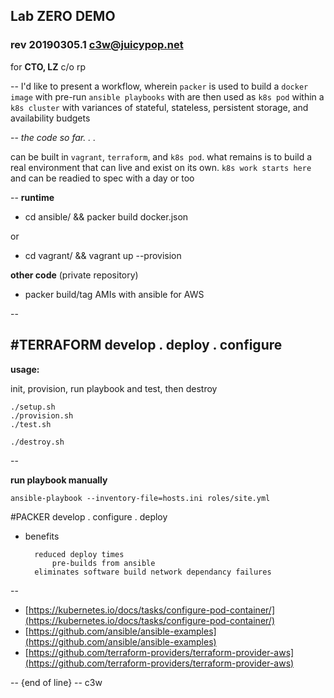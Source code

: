 ## Lab ZERO DEMO
### rev 20190305.1 [c3w@juicypop.net](mailto:c3w@juicypop.net)

for **CTO, LZ** c/o rp

--
I'd like to present a workflow, wherein `packer` is used to build a `docker image` with pre-run `ansible playbooks` with are then used as `k8s pod` within a `k8s cluster` with variances of stateful, stateless, persistent storage, and availability budgets

--
*the code so far. . .*

can be built in `vagrant`, `terraform`, and `k8s pod`.  what remains is to build a real environment that can live and exist on its own.  `k8s work starts here` and can be readied to spec with a day or too

--
**runtime**

   * cd ansible/ && packer build docker.json

or

   * cd vagrant/ && vagrant up --provision

**other code** (private repository)

   * packer build/tag AMIs with ansible for AWS

--
  
#TERRAFORM
    develop . deploy . configure
--
**usage:**

init, provision, run playbook and test, then destroy

```
./setup.sh
./provision.sh
./test.sh
```

```
./destroy.sh
```
--

**run playbook manually**

```
ansible-playbook --inventory-file=hosts.ini roles/site.yml
```

#PACKER
        develop . configure . deploy
        
* benefits

        reduced deploy times
            pre-builds from ansible
        eliminates software build network dependancy failures
        
    
--
* [https://kubernetes.io/docs/tasks/configure-pod-container/](https://kubernetes.io/docs/tasks/configure-pod-container/)
* [https://github.com/ansible/ansible-examples](https://github.com/ansible/ansible-examples)
* [https://github.com/terraform-providers/terraform-provider-aws](https://github.com/terraform-providers/terraform-provider-aws)

--
{end of line} -- c3w

